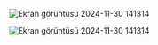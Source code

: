![Ekran görüntüsü 2024-11-30 141314](https://github.com/user-attachments/assets/28ddaf72-1db3-4817-bbe5-822ca45c8fdc)

![Ekran görüntüsü 2024-11-30 141314](https://github.com/user-attachments/assets/00732956-d40c-4c90-aa5f-7a5c9bf02a05)
